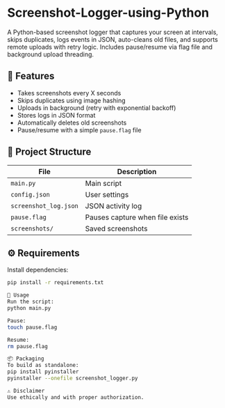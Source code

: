 # Screenshot-Logger-using-Python
A Python-based screenshot logger that captures your screen at intervals, skips duplicates, logs events in JSON, auto-cleans old files, and supports remote uploads with retry logic. Includes pause/resume via flag file and background upload threading.

## 🚀 Features
- Takes screenshots every X seconds
- Skips duplicates using image hashing
- Uploads in background (retry with exponential backoff)
- Stores logs in JSON format
- Automatically deletes old screenshots
- Pause/resume with a simple `pause.flag` file

## 📁 Project Structure

| File | Description |
|------|-------------|
| `main.py` | Main script |
| `config.json` | User settings |
| `screenshot_log.json` | JSON activity log |
| `pause.flag` | Pauses capture when file exists |
| `screenshots/` | Saved screenshots |

## ⚙️ Requirements

Install dependencies:
```bash
pip install -r requirements.txt

🧪 Usage
Run the script:
python main.py

Pause:
touch pause.flag

Resume:
rm pause.flag

📦 Packaging
To build as standalone:
pip install pyinstaller
pyinstaller --onefile screenshot_logger.py

⚠️ Disclaimer
Use ethically and with proper authorization.
